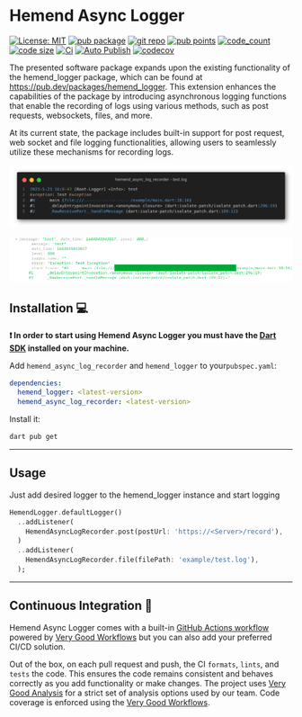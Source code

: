 # Hemend Async Logger

[![License: MIT][license_badge]][license_link]
[![pub package](https://img.shields.io/pub/v/hemend_async_log_recorder?color=blue)][pub_link]
[![git repo](https://img.shields.io/pub/v/hemend_async_log_recorder?color=blue&label=git)][git_link]
[![pub points](https://img.shields.io/pub/points/hemend_async_log_recorder)][pub_link]
[![code_count](https://img.shields.io/github/languages/top/fmotalleb/hemend_async_log_recorder?color=green&label=pure%20dart)][pub_link]
[![code size](https://img.shields.io/github/languages/code-size/fmotalleb/hemend_async_log_recorder)][git_link]
[![Ci](https://github.com/FMotalleb/hemend_async_log_recorder/actions/workflows/main.yaml/badge.svg)](https://github.com/FMotalleb/hemend_async_log_recorder/actions/workflows/main.yaml)
[![Auto Publish](https://github.com/FMotalleb/hemend_async_log_recorder/actions/workflows/publish.yaml/badge.svg)](https://github.com/FMotalleb/hemend_async_log_recorder/actions/workflows/publish.yaml)
[![codecov](https://codecov.io/gh/FMotalleb/hemend_async_log_recorder/branch/master/graph/badge.svg?token=RR2XH1EPWY)](https://codecov.io/gh/FMotalleb/hemend_async_log_recorder)

The presented software package expands upon the existing functionality of the hemend_logger package, which can be found at <https://pub.dev/packages/hemend_logger>. This extension enhances the capabilities of the package by introducing asynchronous logging functions that enable the recording of logs using various methods, such as post requests, websockets, files, and more.

At its current state, the package includes built-in support for post request, web socket and file logging functionalities, allowing users to seamlessly utilize these mechanisms for recording logs.

![File Recorder](./assets/file.png "Default File Recorder")

![Post Recorder](./assets/request.png "Default Post Recorder")

## Installation 💻

**❗ In order to start using Hemend Async Logger you must have the [Dart SDK][dart_install_link] installed on your machine.**

Add `hemend_async_log_recorder` and `hemend_logger` to your`pubspec.yaml`:

```yaml
dependencies:
  hemend_logger: <latest-version>
  hemend_async_log_recorder: <latest-version>
```

Install it:

```sh
dart pub get
```

---

## Usage

Just add desired logger to the hemend_logger instance and start logging

```dart
HemendLogger.defaultLogger()
  ..addListener(
    HemendAsyncLogRecorder.post(postUrl: 'https://<Server>/record'),
  )
  ..addListener(
    HemendAsyncLogRecorder.file(filePath: 'example/test.log'),
  );
```

---

## Continuous Integration 🤖

Hemend Async Logger comes with a built-in [GitHub Actions workflow][github_actions_link] powered by [Very Good Workflows][very_good_workflows_link] but you can also add your preferred CI/CD solution.

Out of the box, on each pull request and push, the CI `formats`, `lints`, and `tests` the code. This ensures the code remains consistent and behaves correctly as you add functionality or make changes. The project uses [Very Good Analysis][very_good_analysis_link] for a strict set of analysis options used by our team. Code coverage is enforced using the [Very Good Workflows][very_good_coverage_link].

[dart_install_link]: https://dart.dev/get-dart
[github_actions_link]: https://docs.github.com/en/actions/learn-github-actions
[license_badge]: https://img.shields.io/badge/license-MIT-blue.svg
[license_link]: https://opensource.org/licenses/MIT
[very_good_analysis_link]: https://pub.dev/packages/very_good_analysis
[very_good_coverage_link]: https://github.com/marketplace/actions/very-good-coverage
[very_good_workflows_link]: https://github.com/VeryGoodOpenSource/very_good_workflows
[git_link]: https://github.com/FMotalleb/hemend_async_log_recorder
[pub_link]: https://pub.dev/packages/hemend_async_log_recorder
